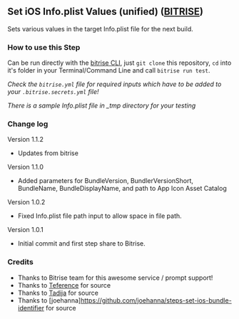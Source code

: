## Set iOS Info.plist Values (unified) ([BITRISE](https://www.bitrise.io))

Sets various values in the target Info.plist file for the next build.

### How to use this Step

Can be run directly with the [bitrise CLI](https://github.com/bitrise-io/bitrise),
just `git clone` this repository, `cd` into it's folder in your Terminal/Command Line
and call `bitrise run test`.

*Check the `bitrise.yml` file for required inputs which have to be
added to your `.bitrise.secrets.yml` file!*

*There is a sample Info.plist file in _tmp directory for your testing*

### Change log

Version 1.1.2
* Updates from bitrise

Version 1.1.0
* Added parameters for BundleVersion, BundlerVersionShort, BundleName, BundleDisplayName, and path to App Icon Asset Catalog

Version 1.0.2
* Fixed Info.plist file path input to allow space in file path.

Version 1.0.1
* Initial commit and first step share to Bitrise.


### Credits

* Thanks to Bitrise team for this awesome service / prompt support!
* Thanks to [Teference](https://github.com/teference/steps-set-ios-bundle-identifier) for source
* Thanks to [Tadija](https://github.com/tadija/bitrise-step-xcode-project-info) for source
* Thanks to [joehanna]https://github.com/joehanna/steps-set-ios-bundle-identifier for source
